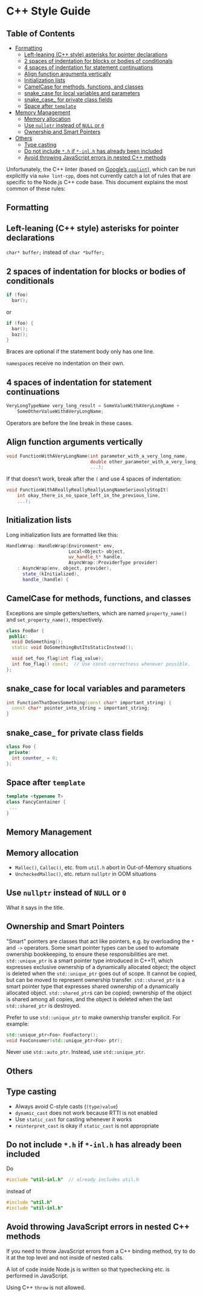 # C++ Style Guide

## Table of Contents

* [Formatting](#formatting)
  * [Left-leaning (C++ style) asterisks for pointer declarations](#left-leaning-c-style-asterisks-for-pointer-declarations)
  * [2 spaces of indentation for blocks or bodies of conditionals](#2-spaces-of-indentation-for-blocks-or-bodies-of-conditionals)
  * [4 spaces of indentation for statement continuations](#4-spaces-of-indentation-for-statement-continuations)
  * [Align function arguments vertically](#align-function-arguments-vertically)
  * [Initialization lists](#initialization-lists)
  * [CamelCase for methods, functions, and classes](#camelcase-for-methods-functions-and-classes)
  * [snake\_case for local variables and parameters](#snake_case-for-local-variables-and-parameters)
  * [snake\_case\_ for private class fields](#snake_case_-for-private-class-fields)
  * [Space after `template`](#space-after-template)
* [Memory Management](#memory-management)
  * [Memory allocation](#memory-allocation)
  * [Use `nullptr` instead of `NULL` or `0`](#use-nullptr-instead-of-null-or-0)
  * [Ownership and Smart Pointers](#ownership-and-smart-pointers)
* [Others](#others)
  * [Type casting](#type-casting)
  * [Do not include `*.h` if `*-inl.h` has already been included](#do-not-include-h-if--inlh-has-already-been-included)
  * [Avoid throwing JavaScript errors in nested C++ methods](#avoid-throwing-javascript-errors-in-nested-c-methods)

Unfortunately, the C++ linter (based on
[Google’s `cpplint`](https://github.com/google/styleguide)), which can be run
explicitly via `make lint-cpp`, does not currently catch a lot of rules that are
specific to the Node.js C++ code base. This document explains the most common of
these rules:

## Formatting

## Left-leaning (C++ style) asterisks for pointer declarations

`char* buffer;` instead of `char *buffer;`

## 2 spaces of indentation for blocks or bodies of conditionals

```c++
if (foo)
  bar();
```

or

```c++
if (foo) {
  bar();
  baz();
}
```

Braces are optional if the statement body only has one line.

`namespace`s receive no indentation on their own.

## 4 spaces of indentation for statement continuations

```c++
VeryLongTypeName very_long_result = SomeValueWithAVeryLongName +
    SomeOtherValueWithAVeryLongName;
```

Operators are before the line break in these cases.

## Align function arguments vertically

```c++
void FunctionWithAVeryLongName(int parameter_with_a_very_long_name,
                               double other_parameter_with_a_very_long_name,
                               ...);
```

If that doesn’t work, break after the `(` and use 4 spaces of indentation:

```c++
void FunctionWithAReallyReallyReallyLongNameSeriouslyStopIt(
    int okay_there_is_no_space_left_in_the_previous_line,
    ...);
```

## Initialization lists

Long initialization lists are formatted like this:

```c++
HandleWrap::HandleWrap(Environment* env,
                       Local<Object> object,
                       uv_handle_t* handle,
                       AsyncWrap::ProviderType provider)
    : AsyncWrap(env, object, provider),
      state_(kInitialized),
      handle_(handle) {
```

## CamelCase for methods, functions, and classes

Exceptions are simple getters/setters, which are named `property_name()` and
`set_property_name()`, respectively.

```c++
class FooBar {
 public:
  void DoSomething();
  static void DoSomethingButItsStaticInstead();

  void set_foo_flag(int flag_value);
  int foo_flag() const;  // Use const-correctness whenever possible.
};
```

## snake\_case for local variables and parameters

```c++
int FunctionThatDoesSomething(const char* important_string) {
  const char* pointer_into_string = important_string;
}
```

## snake\_case\_ for private class fields

```c++
class Foo {
 private:
  int counter_ = 0;
};
```

## Space after `template`

```c++
template <typename T>
class FancyContainer {
 ...
}
```
## Memory Management

## Memory allocation

- `Malloc()`, `Calloc()`, etc. from `util.h` abort in Out-of-Memory situations
- `UncheckedMalloc()`, etc. return `nullptr` in OOM situations

## Use `nullptr` instead of `NULL` or `0`

What it says in the title.

## Ownership and Smart Pointers

"Smart" pointers are classes that act like pointers, e.g.
by overloading the `*` and `->` operators. Some smart pointer types can be
used to automate ownership bookkeeping, to ensure these responsibilities are
met. `std::unique_ptr` is a smart pointer type introduced in C++11, which
expresses exclusive ownership of a dynamically allocated object; the object
is deleted when the `std::unique_ptr` goes out of scope. It cannot be
copied, but can be moved to represent ownership transfer.
`std::shared_ptr` is a smart pointer type that expresses shared ownership of a
dynamically allocated object. `std::shared_ptr`s can be copied; ownership
of the object is shared among all copies, and the object
is deleted when the last `std::shared_ptr` is destroyed.

Prefer to use `std::unique_ptr` to make ownership
transfer explicit. For example:

```cpp
std::unique_ptr<Foo> FooFactory();
void FooConsumer(std::unique_ptr<Foo> ptr);
```

Never use `std::auto_ptr`. Instead, use `std::unique_ptr`.

## Others

## Type casting

- Always avoid C-style casts (`(type)value`)
- `dynamic_cast` does not work because RTTI is not enabled
- Use `static_cast` for casting whenever it works
- `reinterpret_cast` is okay if `static_cast` is not appropriate

## Do not include `*.h` if `*-inl.h` has already been included

Do

```cpp
#include "util-inl.h"  // already includes util.h
```

instead of

```cpp
#include "util.h"
#include "util-inl.h"
```

## Avoid throwing JavaScript errors in nested C++ methods

If you need to throw JavaScript errors from a C++ binding method, try to do it
at the top level and not inside of nested calls.

A lot of code inside Node.js is written so that typechecking etc. is performed
in JavaScript.

Using C++ `throw` is not allowed.
